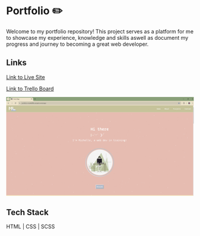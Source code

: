 # Portfolio ✏️

Welcome to my portfolio repository! This project serves as a platform for me to showcase my experience, knowledge and skills aswell as document my progress and journey to becoming a great web developer. 
## Links

[Link to Live Site](https://portfolio-mcelle888s-projects.vercel.app/)

[Link to Trello Board](https://trello.com/b/2ao6oFVI/portfoliov2)


![Screenshot](assets\portfolio.png)


## Tech Stack

HTML | CSS | SCSS

